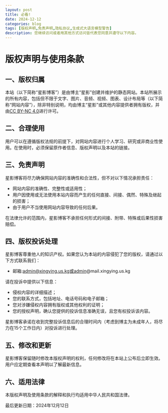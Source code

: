 ```yaml
---
layout: post
title: 必看!
date: 2024-12-12
categories: blog
tags: [版权声明,免责声明,隐私协议,生成式大语言模型警告]
description: 您继续访问或者用其他方式访问皆代表您同意并遵守以下内容。
---
```



# 版权声明与使用条款

## 一、版权归属
本站（以下简称“星影博客”）是由博主“星影”创建并维护的静态网站。本站所展示的所有内容，包括但不限于文字、图片、音频、视频、图表、设计布局等（以下简称“网站内容”），除非特别说明，均由博主“星影”或其他内容提供者拥有版权，并由[CC BY-NC 4.0](https://creativecommons.org/licenses/by-nc/4.0/)进行许可。
 

## 二、合理使用
用户可以在遵循版权法规的前提下，对网站内容进行个人学习、研究或非商业性使用。在使用时，必须保留原作者信息、版权声明以及本站的链接。

## 三、免责声明
星影博客将尽力确保网站内容的准确性和合法性，但不对以下情况承担责任：
- 网站内容的准确性、完整性或适用性；
- 用户因使用或无法使用本站内容而产生的任何直接、间接、偶然、特殊及继起的损害；
- 由于用户不当使用网站内容导致的任何后果。

在法律允许的范围内，星影博客不承担任何形式的间接、附带、特殊或后果性损害赔偿。

## 四、版权投诉处理
星影博客尊重他人的知识产权。如果您认为本站的内容侵犯了您的版权，请通过以下方式联系我们：
- 邮箱:admin@xingying.us.kg或admin@mail.xingying.us.kg

请在投诉中提供以下信息：
- 侵权内容的详细描述；
- 您的联系方式，包括地址、电话号码和电子邮箱；
- 您对涉嫌侵权内容拥有版权或其他权利的证明；
- 您的授权声明，确认您提供的投诉信息准确无误，且您有权投诉该内容。

星影博客承诺在收到完整投诉信息后的合理时间内（考虑到博主为未成年人，将尽力在15个工作日内）对投诉进行处理。

## 五、修改和更新
星影博客保留随时修改本版权声明的权利，任何修改将在本站上公布后立即生效。用户应定期查看本声明以了解最新信息。

## 六、适用法律
本版权声明及使用条款的解释和执行均适用中华人民共和国法律。

最后更新日期：2024年12月12日
